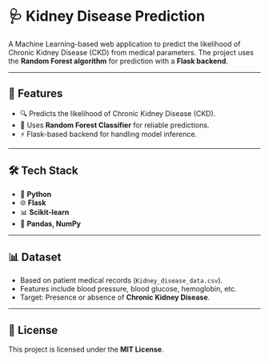 # 🩺 Kidney Disease Prediction  

A Machine Learning-based web application to predict the likelihood of Chronic Kidney Disease (CKD) from medical parameters. The project uses the **Random Forest algorithm** for prediction with a **Flask backend**.  

---

## 🚀 Features  
- 🔍 Predicts the likelihood of Chronic Kidney Disease (CKD).  
- 🌲 Uses **Random Forest Classifier** for reliable predictions.  
- ⚡ Flask-based backend for handling model inference.  

---

## 🛠️ Tech Stack  
- 🐍 **Python**  
- 🌐 **Flask**  
- 📊 **Scikit-learn**  
- 🧮 **Pandas, NumPy**  

---

## 📊 Dataset  
- Based on patient medical records (`Kidney_disease_data.csv`).  
- Features include blood pressure, blood glucose, hemoglobin, etc.  
- Target: Presence or absence of **Chronic Kidney Disease**.  

---

## 📜 License  
This project is licensed under the **MIT License**.  
